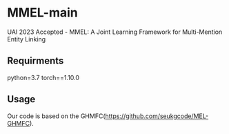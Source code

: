 # MMEL-main
UAI 2023 Accepted - MMEL: A Joint Learning Framework for Multi-Mention Entity Linking

## Requirments
python=3.7
torch==1.10.0


## Usage
Our code is based on the GHMFC(https://github.com/seukgcode/MEL-GHMFC).


